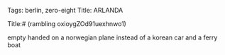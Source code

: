 Tags: berlin, zero-eight
Title: ARLANDA
  
Title:# (rambling oxioygZOd91uexhnwo1)  
  
empty handed on a norwegian plane instead of a korean car and a ferry boat